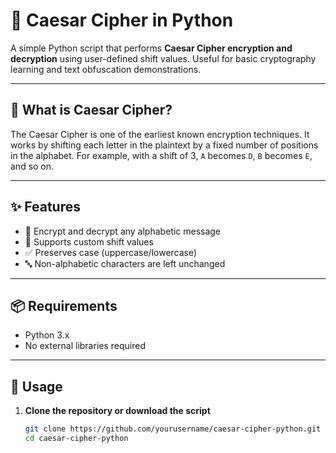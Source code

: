 # 🔐 Caesar Cipher in Python

A simple Python script that performs **Caesar Cipher encryption and decryption** using user-defined shift values. Useful for basic cryptography learning and text obfuscation demonstrations.

---

## 📜 What is Caesar Cipher?

The Caesar Cipher is one of the earliest known encryption techniques. It works by shifting each letter in the plaintext by a fixed number of positions in the alphabet. For example, with a shift of 3, `A` becomes `D`, `B` becomes `E`, and so on.

---

## ✨ Features

- 🔁 Encrypt and decrypt any alphabetic message
- 🔢 Supports custom shift values
- ✅ Preserves case (uppercase/lowercase)
- 🔤 Non-alphabetic characters are left unchanged

---

## 📦 Requirements

- Python 3.x
- No external libraries required

---

## 🚀 Usage

1. **Clone the repository or download the script**
   ```bash
   git clone https://github.com/yourusername/caesar-cipher-python.git
   cd caesar-cipher-python
